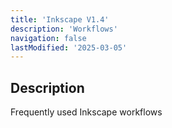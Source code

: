```yaml
---
title: 'Inkscape V1.4'
description: 'Workflows'
navigation: false
lastModified: '2025-03-05'
---
```


## Description

Frequently used Inkscape workflows
